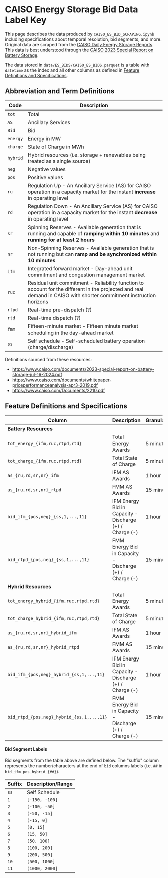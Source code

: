 # CAISO Energy Storage Bid Data Label Key

This page describes the data produced by `CAISO_ES_BID_SCRAPING.ipynb` including specifications about temporal resolution, bid segments, and more. Original data are scraped from the [CAISO Daily Energy Storage Reports](https://www.caiso.com/library/daily-energy-storage-reports). This data is best understood through the [CAISO 2023 Special Report on Battery Storage](https://www.caiso.com/documents/2023-special-report-on-battery-storage-jul-16-2024.pdf).

The data stored in `data/ES_BIDS/CAISO_ES_BIDS.parquet` is a table with `datetime` as the index and all other columns as defined in [Feature Definitions and Specifications](#feature-definitions-and-specifications).

## Abbreviation and Term Definitions


| Code  | Description          |
|-------|----------------------|
| `tot` | Total |
| `AS`  | Ancillary Services |
| `Bid` | Bid |
| `energy` | Energy in MW |
| `charge` | State of Charge in MWh |
| `hybrid` | Hybrid resources (i.e. storage + renewables being treated as a single source) |
| `neg` | Negative values |
| `pos` | Positive values |
| `ru`  | Regulation Up - An Ancillary Service (AS) for CAISO operation in a capacity market for the instant <b>increase</b> in operating level |
| `rd`  | Regulation Down - An Ancillary Service (AS) for CAISO operation in a capacity market for the instant <b>decrease</b> in operating level |
| `sr`  | Spinning Reserves - Available generation that is running and capable of <b>ramping within 10 minutes</b> and <b>running for at least 2 hours</b> |
| `nr`  | Non-Spinning Reserves - Available generation that is not running but can <b>ramp and be synchronized within 10 minutes</b> |
| `ifm` | Integrated forward market - Day-ahead unit commitment and congestion management market |
| `ruc` | Residual unit commitment - Reliability function to account for the different in the projected and real demand in CAISO with shorter commitment instruction horizons |
| `rtpd`| Real-time pre-dispatch (?) |
| `rtd` | Real-time dispatch (?) |
| `fmm` | Fifteen-minute market - Fifteen minute market scheduling in the day-ahead market |
| `ss`  | Self schedule - Self-scheduled battery operation (charge/discharge) |

Definitions sourced from these resources:
- https://www.caiso.com/documents/2023-special-report-on-battery-storage-jul-16-2024.pdf
- https://www.caiso.com/documents/whitepaper-priceperformanceanalysis-apr3-2019.pdf
- https://www.caiso.com/Documents/2210.pdf

## Feature Definitions and Specifications

| Column | Description | Granularity |
|--------|-------------|-------------|
| <b>Battery Resources</b> | | |
| `tot_energy_{ifm,ruc,rtpd,rtd}` | Total Energy Awards | 5 minutes |
| `tot_charge_{ifm,ruc,rtpd,rtd}` | Total State of Charge | 5 minutes |
| `as_{ru,rd,sr,nr}_ifm` | IFM AS Awards | 1 hour |
| `as_{ru,rd,sr,nr}_rtpd` | FMM AS Awards | 15 minutes |
| `bid_ifm_{pos,neg}_{ss,1,...,11}` | IFM Energy Bid in Capacity - Discharge (+) / Charge (-) | 1 hour |
| `bid_rtpd_{pos,neg}_{ss,1,...,11}` | FMM Energy Bid in Capacity - Discharge (+) / Charge (-) | 15 minutes |
| <b>Hybrid Resources</b> | | |
| `tot_energy_hybrid_{ifm,ruc,rtpd,rtd}` | Total Energy Awards | 5 minutes |
| `tot_charge_hybrid_{ifm,ruc,rtpd,rtd}` | Total State of Charge | 5 minutes |
| `as_{ru,rd,sr,nr}_hybrid_ifm` | IFM AS Awards | 1 hour |
| `as_{ru,rd,sr,nr}_hybrid_rtpd` | FMM AS Awards | 15 minutes |
| `bid_ifm_{pos,neg}_hybrid_{ss,1,...,11}` | IFM Energy Bid in Capacity - Discharge (+) / Charge (-) | 1 hour |
| `bid_rtpd_{pos,neg}_hybrid_{ss,1,...,11}` | FMM Energy Bid in Capacity - Discharge (+) / Charge (-) | 15 minutes |

#### Bid Segment Labels

Bid segments from the table above are defined below. The "suffix" column represents the number/characters at the end of `bid` columns labels (i.e. `##` in `bid_ifm_pos_hybrid_{##}`).

| Suffix  | Description/Range |
|---------|-------------------|
|   `ss`  | Self Schedule |
|   `1`   | `[-150, -100]` |
|   `2`   | `(-100, -50]` |
|   `3`   | `(-50, -15]` |
|   `4`   | `(-15, 0]` |
|   `5`   | `(0, 15]` |
|   `6`   | `(15, 50]` |
|   `7`   | `(50, 100]` |
|   `8`   | `(100, 200]` |
|   `9`   | `(200, 500]` |
|   `10`  | `(500, 1000]` |
|   `11`  | `(1000, 2000]` |